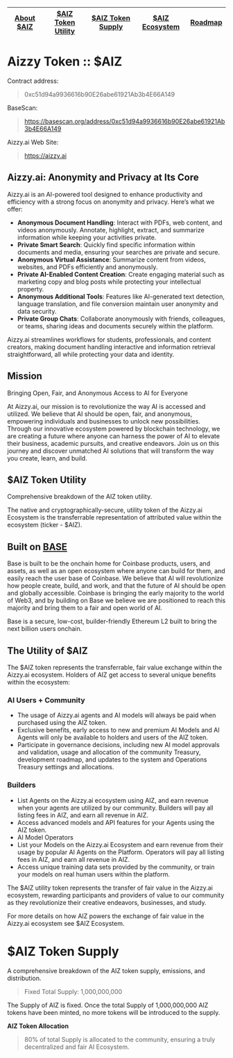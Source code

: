 | [About $AIZ](#about) | [$AIZ Token Utility](#utility) | [$AIZ Token Supply](#supply) | [$AIZ Ecosystem](#ecosystem) |  [Roadmap](#roadmap) |
|--|--|--|--|--|

    
# <a id="about"></a>Aizzy Token :: $AIZ

Contract address:
>0xc51d94a9936616b90E26abe61921Ab3b4E66A149

BaseScan:
>https://basescan.org/address/0xc51d94a9936616b90E26abe61921Ab3b4E66A149

Aizzy.ai Web Site:
>https://aizzy.ai

## Aizzy.ai: Anonymity and Privacy at Its Core

Aizzy.ai is an AI-powered tool designed to enhance productivity and efficiency with a strong focus on anonymity and privacy. Here’s what we offer:

- **Anonymous Document Handling**: Interact with PDFs, web content, and videos anonymously. Annotate, highlight, extract, and summarize information while keeping your activities private.
- **Private Smart Search**: Quickly find specific information within documents and media, ensuring your searches are private and secure.
- **Anonymous Virtual Assistance**: Summarize content from videos, websites, and PDFs efficiently and anonymously.
- **Private AI-Enabled Content Creation**: Create engaging material such as marketing copy and blog posts while protecting your intellectual property.
- **Anonymous Additional Tools**: Features like AI-generated text detection, language translation, and file conversion maintain user anonymity and data security.
- **Private Group Chats**: Collaborate anonymously with friends, colleagues, or teams, sharing ideas and documents securely within the platform.

Aizzy.ai streamlines workflows for students, professionals, and content creators, making document handling interactive and information retrieval straightforward, all while protecting your data and identity.

## Mission
Bringing Open, Fair, and Anonymous Access to AI for Everyone

At Aizzy.ai, our mission is to revolutionize the way AI is accessed and utilized. We believe that AI should be open, fair, and anonymous, empowering individuals and businesses to unlock new possibilities. Through our innovative ecosystem powered by blockchain technology, we are creating a future where anyone can harness the power of AI to elevate their business, academic pursuits, and creative endeavors. Join us on this journey and discover unmatched AI solutions that will transform the way you create, learn, and build.

## $AIZ Token Utility

Comprehensive breakdown of the AIZ token utility.

The native and cryptographically-secure, utility token of the Aizzy.ai Ecosystem is the transferrable representation of attributed value within the ecosystem (ticker - $AIZ).

## Built on [BASE](https://www.base.org)

Base is built to be the onchain home for Coinbase products, users, and assets, as well as an open ecosystem where anyone can build for them, and easily reach the user base of Coinbase. We believe that AI will revolutionize how people create, build, and work, and that the future of AI should be open and globally accessible. Coinbase is bringing the early majority to the world of Web3, and by building on Base we believe we are positioned to reach this majority and bring them to a fair and open world of AI.

Base is a secure, low-cost, builder-friendly Ethereum L2 built to bring the next billion users onchain.

## <a id="utility"></a>The Utility of $AIZ

The $AIZ token represents the transferrable, fair value exchange within the Aizzy.ai ecosystem. Holders of AIZ get access to several unique benefits within the ecosystem:

### AI Users + Community

- The usage of Aizzy.ai agents and AI models will always be paid when purchased using the AIZ token.
- Exclusive benefits, early access to new and premium AI Models and AI Agents will only be available to holders and users of the AIZ token.
- Participate in governance decisions, including new AI model approvals and validation, usage and allocation of the community Treasury, development roadmap, and updates to the system and Operations Treasury settings and allocations.

### Builders

- List Agents on the Aizzy.ai ecosystem using AIZ, and earn revenue when your agents are utilized by our community. Builders will pay all listing fees in AIZ, and earn all revenue in AIZ.
- Access advanced models and API features for your Agents using the AIZ token.
- AI Model Operators
- List your Models on the Aizzy.ai Ecosystem and earn revenue from their usage by popular AI Agents on the Platform. Operators will pay all listing fees in AIZ, and earn all revenue in AIZ.
- Access unique training data sets provided by the community, or train your models on real human users within the platform.

The $AIZ utility token represents the transfer of fair value in the Aizzy.ai ecosystem, rewarding participants and providers of value to our community as they revolutionize their creative endeavors, businesses, and study.

For more details on how AIZ powers the exchange of fair value in the Aizzy.ai ecosystem see $AIZ Ecosystem.

# <a id="supply"></a>$AIZ Token Supply
A comprehensive breakdown of the AIZ token supply, emissions, and distribution.

> Fixed Total Supply: 1,000,000,000

The Supply of AIZ is fixed. Once the total Supply of 1,000,000,000 AIZ tokens have been minted, no more tokens will be introduced to the supply.

**AIZ Token Allocation**

> 80% of total Supply is allocated to the community, ensuring a truly decentralized and fair AI Ecosystem.
